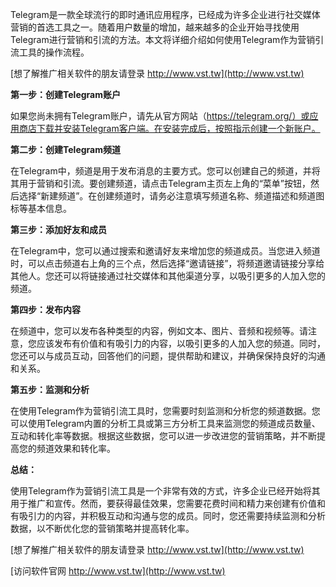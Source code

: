 Telegram是一款全球流行的即时通讯应用程序，已经成为许多企业进行社交媒体营销的首选工具之一。随着用户数量的增加，越来越多的企业开始寻找使用Telegram进行营销和引流的方法。本文将详细介绍如何使用Telegram作为营销引流工具的操作流程。

[想了解推广相关软件的朋友请登录 http://www.vst.tw](http://www.vst.tw)

**第一步：创建Telegram账户**

如果您尚未拥有Telegram账户，请先从官方网站（https://telegram.org/）或应用商店下载并安装Telegram客户端。在安装完成后，按照指示创建一个新账户。

**第二步：创建Telegram频道**

在Telegram中，频道是用于发布消息的主要方式。您可以创建自己的频道，并将其用于营销和引流。要创建频道，请点击Telegram主页左上角的“菜单”按钮，然后选择“新建频道”。在创建频道时，请务必注意填写频道名称、频道描述和频道图标等基本信息。

**第三步：添加好友和成员**

在Telegram中，您可以通过搜索和邀请好友来增加您的频道成员。当您进入频道时，可以点击频道右上角的三个点，然后选择“邀请链接”，将频道邀请链接分享给其他人。您还可以将链接通过社交媒体和其他渠道分享，以吸引更多的人加入您的频道。

**第四步：发布内容**

在频道中，您可以发布各种类型的内容，例如文本、图片、音频和视频等。请注意，您应该发布有价值和有吸引力的内容，以吸引更多的人加入您的频道。同时，您还可以与成员互动，回答他们的问题，提供帮助和建议，并确保保持良好的沟通和关系。

**第五步：监测和分析**

在使用Telegram作为营销引流工具时，您需要时刻监测和分析您的频道数据。您可以使用Telegram内置的分析工具或第三方分析工具来监测您的频道成员数量、互动和转化率等数据。根据这些数据，您可以进一步改进您的营销策略，并不断提高您的频道效果和转化率。

**总结：**

使用Telegram作为营销引流工具是一个非常有效的方式，许多企业已经开始将其用于推广和宣传。然而，要获得最佳效果，您需要花费时间和精力来创建有价值和有吸引力的内容，并积极互动和沟通与您的成员。同时，您还需要持续监测和分析数据，以不断优化您的营销策略并提高转化率。

[想了解推广相关软件的朋友请登录 http://www.vst.tw](http://www.vst.tw)


[访问软件官网 http://www.vst.tw](http://www.vst.tw)
